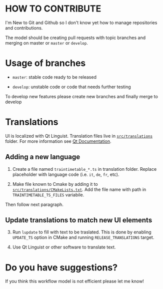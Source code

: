 # HOW TO CONTRIBUTE

I'm New to Git and Github so I don't know yet how to manage repositories and contributions.

The model should be creating pull requests with topic branches and merging on master or `master` or `develop`.


# Usage of branches

- `master`: stable code ready to be released

- `develop`: unstable code or code that needs further testing

To develop new features please create new branches and finally merge to develop

# Translations

UI is localized with Qt Linguist.
Translation files live in [`src/translations`](src/translations) folder.
For more information see [Qt Documentation](https://doc.qt.io/qt-5/linguist-overview.html).

## Adding a new language

1. Create a file named `traintimetable_*.ts` in translation folder.
Replace placeholder with language code (i.e. `it`, `de`, `fr`, etc).

2. Make file known to Cmake by adding it to
[`src/translations/CMakeLists.txt`](src/translations/CMakeLists.txt).
Add the file name with path in `TRAINTIMETABLE_TS_FILES` variabile.

Then follow next paragraph.

## Update translations to match new UI elements

3. Run `lupdate` to fill with text to be traslated.
This is done by enabling `UPDATE_TS` option in CMake and
running `RELEASE_TRANSLATIONS` target.

4. Use Qt Linguist or other software to translate text.


# Do you have suggestions?
If you think this workflow model is not efficient please let me know!
